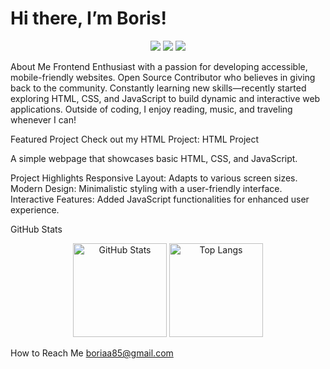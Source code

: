 <h1>Hi there, I’m Boris!</h1>

<p align="center"> <img src="https://img.shields.io/badge/HTML-F06529?style=for-the-badge&logo=html5&logoColor=white"/> <img src="https://img.shields.io/badge/CSS-2965F1?style=for-the-badge&logo=css3&logoColor=white"/> <img src="https://img.shields.io/badge/Javascript-F7DF1E?style=for-the-badge&logo=javascript&logoColor=black"/> </p>
<p 


  
About Me
Frontend Enthusiast with a passion for developing accessible, mobile-friendly websites.
Open Source Contributor who believes in giving back to the community.
Constantly learning new skills—recently started exploring HTML, CSS, and JavaScript to build dynamic and interactive web applications.
Outside of coding, I enjoy reading, music, and traveling whenever I can!

Featured Project
Check out my HTML Project: HTML Project

A simple webpage that showcases basic HTML, CSS, and JavaScript.

Project Highlights
Responsive Layout: Adapts to various screen sizes.
Modern Design: Minimalistic styling with a user-friendly interface.
Interactive Features: Added JavaScript functionalities for enhanced user experience.

GitHub Stats
<p align="center"> <img src="https://github-readme-stats.vercel.app/api?username=boris2024-spec&show_icons=true&theme=radical" alt="GitHub Stats" height="150"/> <img src="https://github-readme-stats.vercel.app/api/top-langs/?username=boris2024-spec&layout=compact&theme=radical" alt="Top Langs" height="150"/> </p>



How to Reach Me
boriaa85@gmail.com
